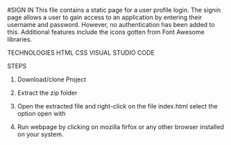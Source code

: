 #SIGN IN
This file contains a static page for a user profile login. The signin page allows a user to gain access to an application by entering their username and password. However, no authentication has been added to this. Additional features include the icons gotten from Font Awesome libraries.

TECHNOLOGIES 
HTML
CSS
VISUAL STUDIO CODE

STEPS
1. Download/clone Project

2. Extract the zip folder

3. Open the extracted file and right-click on the file index.html select the option open with

4. Run webpage by clicking on mozilla firfox or any other browser installed on your system.

